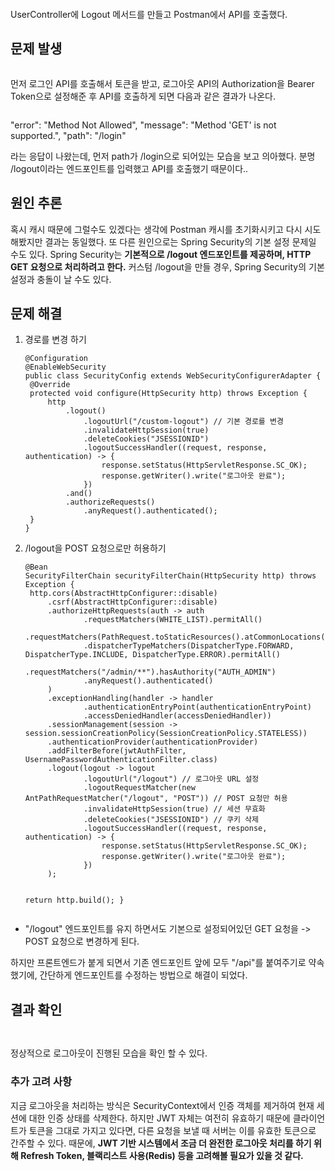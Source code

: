 <p><img alt="" src="https://velog.velcdn.com/images/jelog_131/post/8788bdbe-a127-4310-8ec0-86d453f46f69/image.png" /></p>
<p>UserController에 Logout 메서드를 만들고 Postman에서 API를 호출했다.</p>
<h2 id="문제-발생">문제 발생</h2>
<p><img alt="" src="https://velog.velcdn.com/images/jelog_131/post/41ab8c8b-f264-4514-aa9b-62a363f1c222/image.png" /></p>
<p>먼저 로그인 API를 호출해서 토큰을 받고, 로그아웃 API의 Authorization을 Bearer Token으로 설정해준 후 API를 호출하게 되면 다음과 같은 결과가 나온다.</p>
<p><img alt="" src="https://velog.velcdn.com/images/jelog_131/post/c43bf7b6-61b8-4fa1-baee-0541e4f1826d/image.png" /></p>
<p>&quot;error&quot;: &quot;Method Not Allowed&quot;,
&quot;message&quot;: &quot;Method 'GET' is not supported.&quot;,
&quot;path&quot;: &quot;/login&quot;</p>
<p>라는 응답이 나왔는데, 먼저 path가 /login으로 되어있는 모습을 보고 의아했다. 분명 /logout이라는 엔드포인트를 입력했고 API를 호출했기 때문이다..</p>
<h2 id="원인-추론">원인 추론</h2>
<p>혹시 캐시 때문에 그럴수도 있겠다는 생각에 Postman 캐시를 초기화시키고 다시 시도 해봤지만 결과는 동일했다.
또 다른 원인으로는 Spring Security의 기본 설정 문제일 수도 있다. Spring Security는 <strong>기본적으로 /logout 엔드포인트를 제공하며, HTTP GET 요청으로 처리하려고 한다.</strong> 커스텀 /logout을 만들 경우, Spring Security의 기본 설정과 충돌이 날 수도 있다.</p>
<h2 id="문제-해결">문제 해결</h2>
<ol>
<li><p>경로를 변경 하기</p>
<pre><code class="language-java">@Configuration
@EnableWebSecurity
public class SecurityConfig extends WebSecurityConfigurerAdapter {
 @Override
 protected void configure(HttpSecurity http) throws Exception {
     http
         .logout()
             .logoutUrl(&quot;/custom-logout&quot;) // 기본 경로를 변경
             .invalidateHttpSession(true)
             .deleteCookies(&quot;JSESSIONID&quot;)
             .logoutSuccessHandler((request, response, authentication) -&gt; {
                 response.setStatus(HttpServletResponse.SC_OK);
                 response.getWriter().write(&quot;로그아웃 완료&quot;);
             })
         .and()
         .authorizeRequests()
             .anyRequest().authenticated();
 }
}</code></pre>
</li>
<li><p>/logout을 POST 요청으로만 허용하기</p>
<pre><code class="language-java">@Bean
SecurityFilterChain securityFilterChain(HttpSecurity http) throws Exception {
 http.cors(AbstractHttpConfigurer::disable)
     .csrf(AbstractHttpConfigurer::disable)
     .authorizeHttpRequests(auth -&gt; auth
             .requestMatchers(WHITE_LIST).permitAll()
             .requestMatchers(PathRequest.toStaticResources().atCommonLocations()).permitAll()
             .dispatcherTypeMatchers(DispatcherType.FORWARD, DispatcherType.INCLUDE, DispatcherType.ERROR).permitAll()
             .requestMatchers(&quot;/admin/**&quot;).hasAuthority(&quot;AUTH_ADMIN&quot;)
             .anyRequest().authenticated()
     )
     .exceptionHandling(handler -&gt; handler
             .authenticationEntryPoint(authenticationEntryPoint)
             .accessDeniedHandler(accessDeniedHandler))
     .sessionManagement(session -&gt; session.sessionCreationPolicy(SessionCreationPolicy.STATELESS))
     .authenticationProvider(authenticationProvider)
     .addFilterBefore(jwtAuthFilter, UsernamePasswordAuthenticationFilter.class)
     .logout(logout -&gt; logout
             .logoutUrl(&quot;/logout&quot;) // 로그아웃 URL 설정
             .logoutRequestMatcher(new AntPathRequestMatcher(&quot;/logout&quot;, &quot;POST&quot;)) // POST 요청만 허용
             .invalidateHttpSession(true) // 세션 무효화
             .deleteCookies(&quot;JSESSIONID&quot;) // 쿠키 삭제
             .logoutSuccessHandler((request, response, authentication) -&gt; {
                 response.setStatus(HttpServletResponse.SC_OK);
                 response.getWriter().write(&quot;로그아웃 완료&quot;);
             })
     );

 return http.build();
}</code></pre>
</li>
</ol>
<ul>
<li>&quot;/logout&quot; 엔드포인트를 유지 하면서도 기본으로 설정되어있던 GET 요청을 -&gt; POST 요청으로 변경하게 된다.</li>
</ul>
<p>하지만 프론트엔드가 붙게 되면서 기존 엔드포인트 앞에 모두 &quot;/api&quot;를 붙여주기로 약속했기에, 간단하게 엔드포인트를 수정하는 방법으로 해결이 되었다.</p>
<h2 id="결과-확인">결과 확인</h2>
<p><img alt="" src="https://velog.velcdn.com/images/jelog_131/post/bc6eb06e-1bd3-402a-baf5-468fd7beeec9/image.png" /></p>
<p><img alt="" src="https://velog.velcdn.com/images/jelog_131/post/9311bb88-9954-4e53-aed6-15a31f8e16f5/image.png" /></p>
<p>정상적으로 로그아웃이 진행된 모습을 확인 할 수 있다.</p>
<h3 id="추가-고려-사항">추가 고려 사항</h3>
<p>지금 로그아웃을 처리하는 방식은 SecurityContext에서 인증 객체를 제거하여 현재 세션에 대한 인증 상태를 삭제한다. 하지만 JWT 자체는 여전히 유효하기 때문에 클라이언트가 토큰을 그대로 가지고 있다면, 다른 요청을 보낼 때 서버는 이를 유효한 토큰으로 간주할 수 있다.
때문에, <strong>JWT 기반 시스템에서 조금 더 완전한 로그아웃 처리를 하기 위해 Refresh Token, 블랙리스트 사용(Redis) 등을 고려해볼 필요가 있을 것 같다.</strong></p>